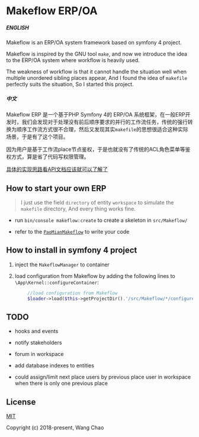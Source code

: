 
# Makeflow ERP/OA

##### ENGLISH


Makeflow is an ERP/OA system framework based on symfony 4 project.

Makeflow is inspired by the GNU tool `make`, and now we introduce the idea to the ERP/OA system where workflow is heavily used.

The weakness of workflow is that it cannot handle the situation well when multiple unordered sibling places appear,
And I found the idea of `makefile` perfectly suits the situation, So I started this project.



##### 中文


Makeflow ERP 是一个基于PHP Symfony 4的 ERP/OA 系统框架，在一般ERP开发时，我们会发现对于处理没有前后顺序要求的并行的工作流任务，传统的强行转换为顺序工作流方式很不合理，然后又发现其实`makefile`的思想很适合这种实际场景，于是有了这个项目。


因为用户是基于工作流place节点鉴权，于是也就没有了传统的ACL角色菜单等鉴权方式，算是省了代码写权限管理。

[具体的实现思路看API文档应该就可以了解了](https://github.com/zjsxwc/makeflow-erp/blob/master/doc/apis.md)



## How to start your own ERP

>I just use the field `directory` of entity `workspace` to simulate the `makefile` directory, And every thing works fine.
 


- run `bin/console makeflow:create` to create a skeleton in `src/Makeflow/`

- refer to the [`PaoMianMakeflow`](https://github.com/zjsxwc/makeflow-erp/tree/master/src/Makeflow/PaoMianMakeflow) to write your code



## How to install in symfony 4 project


1. inject the `MakeflowManager` to container

2. load configuration from Makeflow by adding the following lines to `\App\Kernel::configureContainer`:

```php
        //load configuration from Makeflow
        $loader->load($this->getProjectDir().'/src/Makeflow/*/configure.yaml', 'glob');
```



## TODO


- hooks and events

- notify stakeholders

- forum in workspace

- add database indexes to entities

- could assign/limit next place users by previous place user in workspace when there is only one previous place


## License

[MIT](http://opensource.org/licenses/MIT)

Copyright (c) 2018-present, Wang Chao


